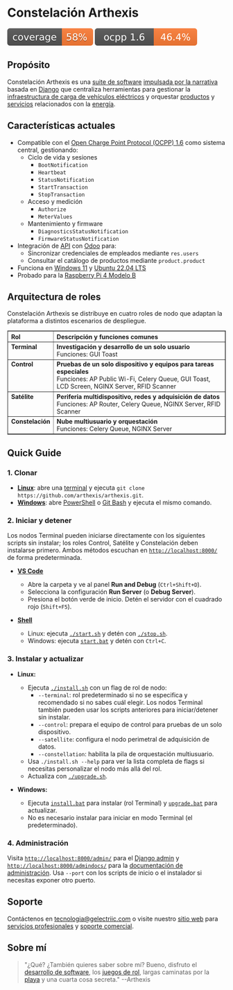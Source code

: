 # Constelación Arthexis

[![Cobertura](https://raw.githubusercontent.com/arthexis/arthexis/main/coverage.svg)](https://github.com/arthexis/arthexis/actions/workflows/coverage.yml) [![Cobertura OCPP 1.6](https://raw.githubusercontent.com/arthexis/arthexis/main/ocpp_coverage.svg)](https://github.com/arthexis/arthexis/blob/main/docs/development/ocpp-user-manual.md)

## Propósito

Constelación Arthexis es una [suite de software](https://es.wikipedia.org/wiki/Suite_de_software) [impulsada por la narrativa](https://es.wikipedia.org/wiki/Narrativa) basada en [Django](https://www.djangoproject.com/) que centraliza herramientas para gestionar la [infraestructura de carga de vehículos eléctricos](https://es.wikipedia.org/wiki/Punto_de_recarga) y orquestar [productos](https://es.wikipedia.org/wiki/Producto_(econom%C3%ADa)) y [servicios](https://es.wikipedia.org/wiki/Servicio_(econom%C3%ADa)) relacionados con la [energía](https://es.wikipedia.org/wiki/Energ%C3%ADa).

## Características actuales

- Compatible con el [Open Charge Point Protocol (OCPP) 1.6](https://www.openchargealliance.org/protocols/ocpp-16/) como sistema central, gestionando:
  - Ciclo de vida y sesiones
    - `BootNotification`
    - `Heartbeat`
    - `StatusNotification`
    - `StartTransaction`
    - `StopTransaction`
  - Acceso y medición
    - `Authorize`
    - `MeterValues`
  - Mantenimiento y firmware
    - `DiagnosticsStatusNotification`
    - `FirmwareStatusNotification`
- Integración de [API](https://es.wikipedia.org/wiki/Interfaz_de_programaci%C3%B3n_de_aplicaciones) con [Odoo](https://www.odoo.com/) para:
  - Sincronizar credenciales de empleados mediante `res.users`
  - Consultar el catálogo de productos mediante `product.product`
- Funciona en [Windows 11](https://www.microsoft.com/es-es/windows/windows-11) y [Ubuntu 22.04 LTS](https://releases.ubuntu.com/22.04/)
- Probado para la [Raspberry Pi 4 Modelo B](https://www.raspberrypi.com/products/raspberry-pi-4-model-b/)

## Arquitectura de roles

Constelación Arthexis se distribuye en cuatro roles de nodo que adaptan la plataforma a distintos escenarios de despliegue.

<table border="1" cellpadding="8" cellspacing="0">
  <thead>
    <tr>
      <th align="left">Rol</th>
      <th align="left">Descripción y funciones comunes</th>
    </tr>
  </thead>
  <tbody>
    <tr>
      <td valign="top"><strong>Terminal</strong></td>
      <td valign="top"><strong>Investigación y desarrollo de un solo usuario</strong><br />Funciones: GUI Toast</td>
    </tr>
    <tr>
      <td valign="top"><strong>Control</strong></td>
      <td valign="top"><strong>Pruebas de un solo dispositivo y equipos para tareas especiales</strong><br />Funciones: AP Public Wi-Fi, Celery Queue, GUI Toast, LCD Screen, NGINX Server, RFID Scanner</td>
    </tr>
    <tr>
      <td valign="top"><strong>Satélite</strong></td>
      <td valign="top"><strong>Periferia multidispositivo, redes y adquisición de datos</strong><br />Funciones: AP Router, Celery Queue, NGINX Server, RFID Scanner</td>
    </tr>
    <tr>
      <td valign="top"><strong>Constelación</strong></td>
      <td valign="top"><strong>Nube multiusuario y orquestación</strong><br />Funciones: Celery Queue, NGINX Server</td>
    </tr>
  </tbody>
</table>

## Quick Guide

### 1. Clonar
- **[Linux](https://es.wikipedia.org/wiki/Linux)**: abre una [terminal](https://es.wikipedia.org/wiki/Interfaz_de_l%C3%ADnea_de_comandos) y ejecuta `git clone https://github.com/arthexis/arthexis.git`.
- **[Windows](https://es.wikipedia.org/wiki/Microsoft_Windows)**: abre [PowerShell](https://learn.microsoft.com/es-es/powershell/) o [Git Bash](https://gitforwindows.org/) y ejecuta el mismo comando.

### 2. Iniciar y detener
Los nodos Terminal pueden iniciarse directamente con los siguientes scripts sin instalar; los roles Control, Satélite y Constelación deben instalarse primero. Ambos métodos escuchan en [`http://localhost:8000/`](http://localhost:8000/) de forma predeterminada.

- **[VS Code](https://code.visualstudio.com/)**
   - Abre la carpeta y ve al panel **Run and Debug** (`Ctrl+Shift+D`).
   - Selecciona la configuración **Run Server** (o **Debug Server**).
   - Presiona el botón verde de inicio. Detén el servidor con el cuadrado rojo (`Shift+F5`).

- **[Shell](https://es.wikipedia.org/wiki/Shell_de_unidad_de_comandos)**
   - Linux: ejecuta [`./start.sh`](start.sh) y detén con [`./stop.sh`](stop.sh).
   - Windows: ejecuta [`start.bat`](start.bat) y detén con `Ctrl+C`.

### 3. Instalar y actualizar
- **Linux:**
   - Ejecuta [`./install.sh`](install.sh) con un flag de rol de nodo:
     - `--terminal`: rol predeterminado si no se especifica y recomendado si no sabes cuál elegir. Los nodos Terminal también pueden usar los scripts anteriores para iniciar/detener sin instalar.
     - `--control`: prepara el equipo de control para pruebas de un solo dispositivo.
     - `--satellite`: configura el nodo perimetral de adquisición de datos.
     - `--constellation`: habilita la pila de orquestación multiusuario.
   - Usa `./install.sh --help` para ver la lista completa de flags si necesitas personalizar el nodo más allá del rol.
   - Actualiza con [`./upgrade.sh`](upgrade.sh).

- **Windows:**
   - Ejecuta [`install.bat`](install.bat) para instalar (rol Terminal) y [`upgrade.bat`](upgrade.bat) para actualizar.
   - No es necesario instalar para iniciar en modo Terminal (el predeterminado).

### 4. Administración
Visita [`http://localhost:8000/admin/`](http://localhost:8000/admin/) para el [Django admin](https://docs.djangoproject.com/en/stable/ref/contrib/admin/) y [`http://localhost:8000/admindocs/`](http://localhost:8000/admindocs/) para la [documentación de administración](https://docs.djangoproject.com/en/stable/ref/contrib/admin/admindocs/). Usa `--port` con los scripts de inicio o el instalador si necesitas exponer otro puerto.

## Soporte

Contáctenos en [tecnologia@gelectriic.com](mailto:tecnologia@gelectriic.com) o visite nuestro [sitio web](https://www.gelectriic.com/) para [servicios profesionales](https://es.wikipedia.org/wiki/Servicios_profesionales) y [soporte comercial](https://es.wikipedia.org/wiki/Soporte_t%C3%A9cnico).

## Sobre mí

> "¿Qué? ¿También quieres saber sobre mí? Bueno, disfruto el [desarrollo de software](https://es.wikipedia.org/wiki/Desarrollo_de_software), los [juegos de rol](https://es.wikipedia.org/wiki/Juego_de_rol), largas caminatas por la [playa](https://es.wikipedia.org/wiki/Playa) y una cuarta cosa secreta."
> --Arthexis

